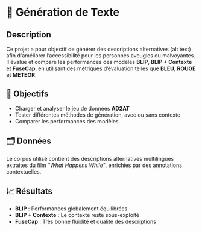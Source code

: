 
# 📄 Génération de Texte

## Description  
Ce projet a pour objectif de générer des descriptions alternatives (alt text) afin d'améliorer l’accessibilité pour les personnes aveugles ou malvoyantes. Il évalue et compare les performances des modèles **BLIP**, **BLIP + Contexte** et **FuseCap**, en utilisant des métriques d’évaluation telles que **BLEU**, **ROUGE** et **METEOR**.

## 🎯 Objectifs  
-  Charger et analyser le jeu de données **AD2AT**  
-  Tester différentes méthodes de génération, avec ou sans contexte  
-  Comparer les performances des modèles  

## 🗂️ Données  
Le corpus utilisé contient des descriptions alternatives multilingues extraites du film *"What Happens While"*, enrichies par des annotations contextuelles.

## 📈 Résultats  
-  **BLIP** : Performances globalement équilibrées  
-  **BLIP + Contexte** : Le contexte reste sous-exploité  
-  **FuseCap** : Très bonne fluidité et qualité des descriptions  
